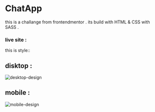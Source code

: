 # ChatApp

this is a challange from frontendmentor .
its build with HTML & CSS with SASS .

### live site :

this is style::

## disktop :
![desktop-design](https://user-images.githubusercontent.com/102428312/160253903-5b9a713a-ec19-4256-aa02-6844e84db9a5.jpg)

## mobile :
![mobile-design](https://user-images.githubusercontent.com/102428312/160253914-be2b65b9-857e-4c18-a6ad-95d74dd97d2c.jpg)
